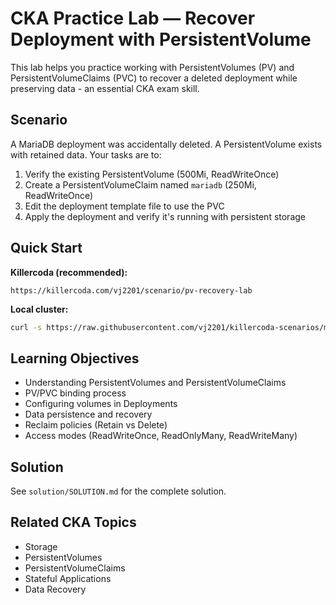 # CKA Practice Lab — Recover Deployment with PersistentVolume

This lab helps you practice working with PersistentVolumes (PV) and PersistentVolumeClaims (PVC) to recover a deleted deployment while preserving data - an essential CKA exam skill.

## Scenario

A MariaDB deployment was accidentally deleted. A PersistentVolume exists with retained data. Your tasks are to:

1. Verify the existing PersistentVolume (500Mi, ReadWriteOnce)
2. Create a PersistentVolumeClaim named `mariadb` (250Mi, ReadWriteOnce)
3. Edit the deployment template file to use the PVC
4. Apply the deployment and verify it's running with persistent storage

## Quick Start

**Killercoda (recommended):**
```
https://killercoda.com/vj2201/scenario/pv-recovery-lab
```

**Local cluster:**
```bash
curl -s https://raw.githubusercontent.com/vj2201/killercoda-scenarios/main/pv-recovery-lab/setup.sh | bash
```

## Learning Objectives

- Understanding PersistentVolumes and PersistentVolumeClaims
- PV/PVC binding process
- Configuring volumes in Deployments
- Data persistence and recovery
- Reclaim policies (Retain vs Delete)
- Access modes (ReadWriteOnce, ReadOnlyMany, ReadWriteMany)

## Solution

See `solution/SOLUTION.md` for the complete solution.

## Related CKA Topics

- Storage
- PersistentVolumes
- PersistentVolumeClaims
- Stateful Applications
- Data Recovery
